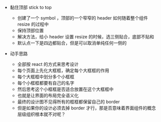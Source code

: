 - 黏住顶部 stick to top
  - 创建了一个 symbol ，顶部的一个窄窄的 header 如何随着整个组件 resize 的过程中
  - 保持顶部位置
  - 解决方法，给小 header 设置 resize 的时候，选三侧贴合，底部不贴和
  - 默认点一下是四边都贴合，但是可以取消单纯任何一侧的

- 动手思路
  - 全部按 react 的方式来思考设计
  - 每个页面上先化大框框，确定每个大框框的作用
  - 每个大框框中划分多个小框框
  - 每个小框框都要有自己的名字
  - 然后思考这个小框框是否适合放置在这个大框框中
  - 也就是让界面的布局完全语义化
  - 最终的设计图不见得所有的框框都保留自己的 border
  - 但是如果你的设计必须去掉 border 才行，那是否意味着界面组件的概念层级组织根本就不对呢？
  
